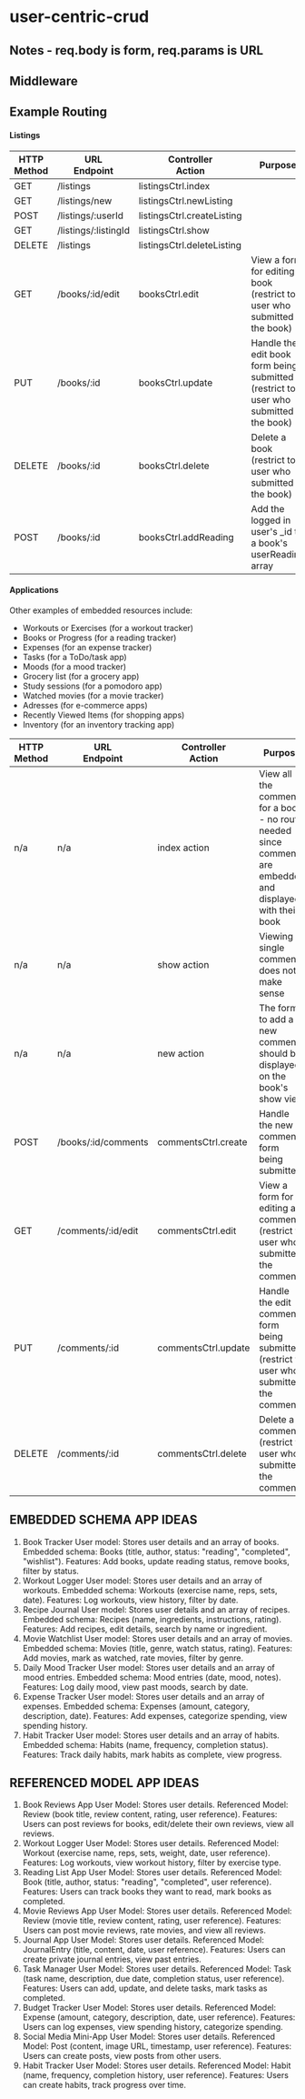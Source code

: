 # user-centric-crud

## Notes - req.body is form, req.params is URL

## Middleware

## Example Routing

#### Listings

|HTTP<br>Method|URL<br>Endpoint|Controller<br>Action|Purpose|
|---|---|---|---|
| GET | /listings | listingsCtrl.index |
| GET | /listings/new | listingsCtrl.newListing |
| POST | /listings/:userId | listingsCtrl.createListing |
| GET | /listings/:listingId | listingsCtrl.show |
| DELETE | /listings | listingsCtrl.deleteListing |
| GET | /books/:id/edit | booksCtrl.edit | View a form for editing a book (restrict to user who submitted the book) |
| PUT | /books/:id| booksCtrl.update | Handle the edit book form being submitted (restrict to user who submitted the book) |
| DELETE | /books/:id| booksCtrl.delete | Delete a book (restrict to user who submitted the book) |
| POST | /books/:id | booksCtrl.addReading | Add the logged in user's _id to a book's userReading array |

#### Applications 

Other examples of embedded resources include:

- Workouts or Exercises (for a workout tracker)
- Books or Progress (for a reading tracker)
- Expenses (for an expense tracker)
- Tasks (for a ToDo/task app)
- Moods (for a mood tracker)
- Grocery list (for a grocery app)
- Study sessions (for a pomodoro app)
- Watched movies (for a movie tracker)
- Adresses (for e-commerce apps)
- Recently Viewed Items (for shopping apps)
- Inventory (for an inventory tracking app)

|HTTP<br>Method|URL<br>Endpoint|Controller<br>Action|Purpose|
|---|---|---|---|
| n/a | n/a | index action | View all the comments for a book - no route needed since comments are embedded and displayed with their book |
| n/a | n/a | show action | Viewing a single comment does not make sense |
| n/a | n/a | new action | The form to add a new comment should be displayed on the book's show view |
| POST | /books/:id/comments | commentsCtrl.create | Handle the new comment form being submitted |
| GET | /comments/:id/edit | commentsCtrl.edit | View a form for editing a comment (restrict to user who submitted the comment) |
| PUT | /comments/:id| commentsCtrl.update | Handle the edit comment form being submitted (restrict to user who submitted the comment) |
| DELETE | /comments/:id| commentsCtrl.delete | Delete a comment (restrict to user who submitted the comment) |


## EMBEDDED SCHEMA APP IDEAS

1. Book Tracker
User model: Stores user details and an array of books.
Embedded schema: Books (title, author, status: "reading", "completed", "wishlist").
Features: Add books, update reading status, remove books, filter by status.
2. Workout Logger
User model: Stores user details and an array of workouts.
Embedded schema: Workouts (exercise name, reps, sets, date).
Features: Log workouts, view history, filter by date.
3. Recipe Journal
User model: Stores user details and an array of recipes.
Embedded schema: Recipes (name, ingredients, instructions, rating).
Features: Add recipes, edit details, search by name or ingredient.
4. Movie Watchlist
User model: Stores user details and an array of movies.
Embedded schema: Movies (title, genre, watch status, rating).
Features: Add movies, mark as watched, rate movies, filter by genre.
5. Daily Mood Tracker
User model: Stores user details and an array of mood entries.
Embedded schema: Mood entries (date, mood, notes).
Features: Log daily mood, view past moods, search by date.
6. Expense Tracker
User model: Stores user details and an array of expenses.
Embedded schema: Expenses (amount, category, description, date).
Features: Add expenses, categorize spending, view spending history.
7. Habit Tracker
User model: Stores user details and an array of habits.
Embedded schema: Habits (name, frequency, completion status).
Features: Track daily habits, mark habits as complete, view progress.

## REFERENCED MODEL APP IDEAS
1. Book Reviews App
User Model: Stores user details.
Referenced Model: Review (book title, review content, rating, user reference).
Features: Users can post reviews for books, edit/delete their own reviews, view all reviews.
2. Workout Logger
User Model: Stores user details.
Referenced Model: Workout (exercise name, reps, sets, weight, date, user reference).
Features: Log workouts, view workout history, filter by exercise type.
3. Reading List App
User Model: Stores user details.
Referenced Model: Book (title, author, status: "reading", "completed", user reference).
Features: Users can track books they want to read, mark books as completed.
4. Movie Reviews App
User Model: Stores user details.
Referenced Model: Review (movie title, review content, rating, user reference).
Features: Users can post movie reviews, rate movies, and view all reviews.
5. Journal App
User Model: Stores user details.
Referenced Model: JournalEntry (title, content, date, user reference).
Features: Users can create private journal entries, view past entries.
6. Task Manager
User Model: Stores user details.
Referenced Model: Task (task name, description, due date, completion status, user reference).
Features: Users can add, update, and delete tasks, mark tasks as completed.
7. Budget Tracker
User Model: Stores user details.
Referenced Model: Expense (amount, category, description, date, user reference).
Features: Users can log expenses, view spending history, categorize spending.
8. Social Media Mini-App
User Model: Stores user details.
Referenced Model: Post (content, image URL, timestamp, user reference).
Features: Users can create posts, view posts from other users.
9. Habit Tracker
User Model: Stores user details.
Referenced Model: Habit (name, frequency, completion history, user reference).
Features: Users can create habits, track progress over time.

